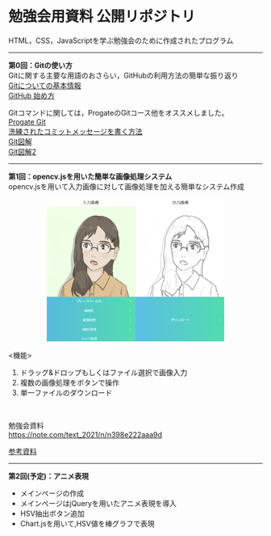 # 勉強会用資料 公開リポジトリ
HTML，CSS，JavaScriptを学ぶ勉強会のために作成されたプログラム

---
**第0回：Gitの使い方**
<br>
Gitに関する主要な用語のおさらい，GitHubの利用方法の簡単な振り返り
<br>
[Gitについての基本情報](https://note.com/text_2021/n/n8e700f9bea2b)
<br>
[GitHub 始め方](https://note.com/text_2021/n/ne1cadbf17571)

Gitコマンドに関しては，ProgateのGitコース他をオススメしました。
<br>
[Progate Git](https://prog-8.com/courses/git)
<br>
[洗練されたコミットメッセージを書く方法](https://www.conventionalcommits.org/ja/v1.0.0/)
<br>
[Git図解](https://kray.jp/blog/git-why-explanation/)
<br>
[Git図解2](https://kray.jp/blog/git-pull-rebase/)

---
**第1回：opencv.jsを用いた簡単な画像処理システム**
<br>
opencv.jsを用いて入力画像に対して画像処理を加える簡単なシステム作成
<div align="center">
<img src="assets/1.png" width="70%">
</div>

<機能>
<br>
1. ドラッグ&ドロップもしくはファイル選択で画像入力
2. 複数の画像処理をボタンで操作
3. 単一ファイルのダウンロード
<br>

勉強会資料<br>
https://note.com/text_2021/n/n398e222aaa9d

[参考資料](1st/References.md)

---
**第2回(予定)：アニメ表現**
<br>
- メインページの作成
- メインページはjQueryを用いたアニメ表現を導入
- HSV抽出ボタン追加
- Chart.jsを用いて,HSV値を棒グラフで表現